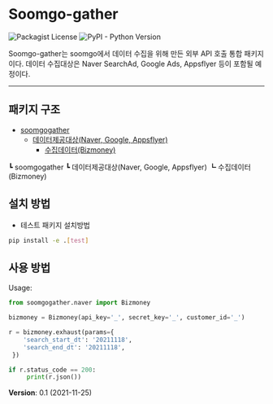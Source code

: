 # Soomgo-gather

![Packagist License](https://img.shields.io/badge/license-MIT-green)
![PyPI - Python Version](https://img.shields.io/badge/python->=3.6-blue)

Soomgo-gather는 soomgo에서 데이터 수집을 위해 만든 외부 API 호출 통합 패키지이다.
데이터 수집대상은 Naver SearchAd, Google Ads, Appsflyer 등이 포함될 예정이다.

---

## 패키지 구조

* [soomgogather](./soomgo-gather/src/soomgogather)
  * [데이터제공대상(Naver, Google, Appsflyer)](./soomgo-gather/src/soomgogather/naver)
    * [수집데이터(Bizmoney)](./soomgo-gather/src/soomgogather/naver/bizmoney.py)

┗ soomgogather
    ┗ 데이터제공대상(Naver, Google, Appsflyer)
      ┗ 수집데이터(Bizmoney)

## 설치 방법

- 테스트 패키지 설치방법
```bash
pip install -e .[test]
```

## 사용 방법

Usage:
```python
from soomgogather.naver import Bizmoney

bizmoney = Bizmoney(api_key='_', secret_key='_', customer_id='_')

r = bizmoney.exhaust(params={
    'search_start_dt': '20211118',
    'search_end_dt': '20211118',
 })

if r.status_code == 200:
     print(r.json())
```

**Version**: 0.1 (2021-11-25)


